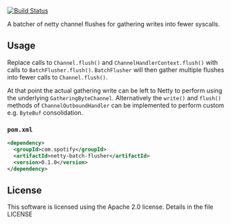 [![Build Status](https://travis-ci.org/spotify/netty-batch-flusher.png?branch=master)](https://travis-ci.org/spotify/netty-batch-flusher)

A batcher of netty channel flushes for gathering writes into fewer syscalls.

## Usage

Replace calls to `Channel.flush()` and `ChannelHandlerContext.flush()` with calls to `BatchFlusher.flush()`.
`BatchFlusher` will then gather multiple flushes into fewer calls to `Channel.flush()`.

At that point the actual gathering write can be left to Netty to perform using the underlying `GatheringByteChannel`.
Alternatively the `write()` and `flush()` methods of `ChannelOutboundHandler` can be implemented to perform custom e.g.
`ByteBuf` consolidation.

### `pom.xml`

```xml
<dependency>
  <groupId>com.spotify</groupId>
  <artifactId>netty-batch-flusher</artifactId>
  <version>0.1.0</version>
</dependency>
```

## License

This software is licensed using the Apache 2.0 license. Details in the file LICENSE
